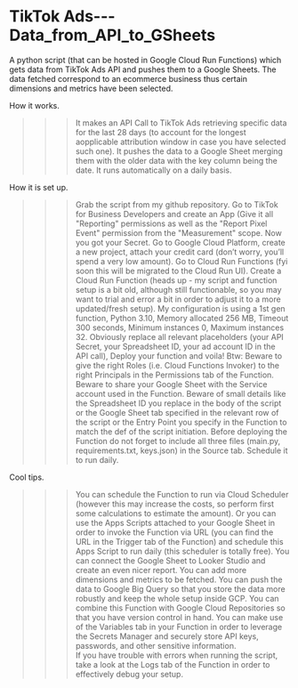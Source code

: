 # TikTok Ads---Data_from_API_to_GSheets
A python script (that can be hosted in Google Cloud Run Functions) which gets data from TikTok Ads API and pushes them to a Google Sheets. 
The data fetched correspond to an ecommerce business thus certain dimensions and metrics have been selected.

How it works.
>>> It makes an API Call to TikTok Ads retrieving specific data for the last 28 days (to account for the longest aopplicable attribution window in case you have selected such one).
>>> It pushes the data to a Google Sheet merging them with the older data with the key column being the date.
>>> It runs automatically on a daily basis.

How it is set up.
>>> Grab the script from my github repository.
>>> Go to TikTok for Business Developers and create an App (Give it all "Reporting" permissions as well as the "Report Pixel Event" permission from the "Measurement" scope. Now you got your Secret. 
>>> Go to Google Cloud Platform, create a new project, attach your credit card (don’t worry, you’ll spend a very low amount).
>>> Go to Cloud Run Functions (fyi soon this will be migrated to the Cloud Run UI).
>>> Create a Cloud Run Function (heads up - my script and function setup is a bit old, although still functionable, so you may want to trial and error a bit in order to adjust it to a more updated/fresh setup). My configuration is using a 1st gen function, Python 3.10, Memory allocated 256 MB, Timeout 300 seconds, Minimum instances 0, Maximum instances 32.
>>> Obviously replace all relevant placeholders (your API Secret, your Spreadsheet ID, your ad account ID in the API call),
>>> Deploy your function and voila!
Btw:
>>> Beware to give the right Roles (i.e. Cloud Functions Invoker) to the right Principals in the Permissions tab of the Function.
>>> Beware to share your Google Sheet with the Service account used in the Function.
>>> Beware of small details like the Spreadsheet ID you replace in the body of the script or the Google Sheet tab specified in the relevant row of the script or the Entry Point you specify in the Function to match the def of the script initiation.
>>> Before deploying the Function do not forget to include all three files (main.py, requirements.txt, keys.json) in the Source tab.
>>> Schedule it to run daily.

Cool tips.
>>> You can schedule the Function to run via Cloud Scheduler (however this may increase the costs, so perform first some calculations to estimate the amount). Or you can use the Apps Scripts attached to your Google Sheet in order to invoke the Function via URL (you can find the URL in the Trigger tab of the Function) and schedule this Apps Script to run daily (this scheduler is totally free).
>>> You can connect the Google Sheet to Looker Studio and create an even nicer report.
>>> You can add more dimensions and metrics to be fetched.
>>> You can push the data to Google Big Query so that you store the data more robustly and keep the whole setup inside GCP.
>>> You can combine this Function with Google Cloud Repositories so that you have version control in hand.
>>> You can make use of the Variables tab in your Function in order to leverage the Secrets Manager and securely store API keys, passwords, and other sensitive information.  
>>> If you have trouble with errors when running the script, take a look at the Logs tab of the Function in order to effectively debug your setup.
